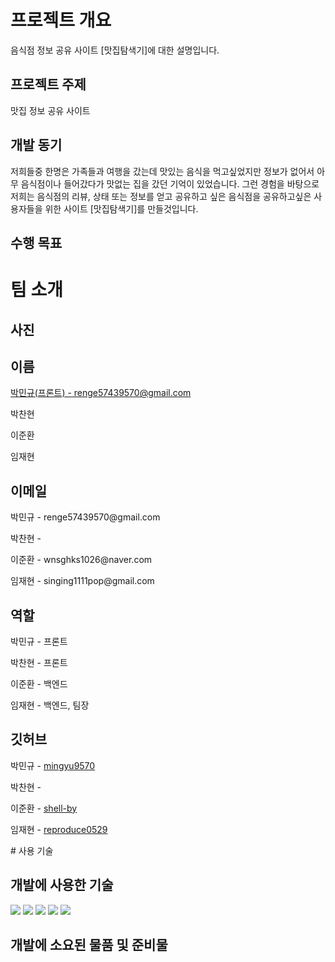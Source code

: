# 프로젝트 개요
<p>음식점 정보 공유 사이트 [맛집탐색기]에 대한 설명입니다.</p>

## 프로젝트 주제
<p>맛집 정보 공유 사이트</p>

## 개발 동기
<p>저희들중 한명은 가족들과 여행을 갔는데 맛있는 음식을 먹고싶었지만 정보가 없어서 아무 음식점이나 들어갔다가 맛없는 집을 갔던 기억이 있었습니다. 그런 경험을 바탕으로 저희는 음식점의 리뷰, 상태 또는 정보를 얻고 공유하고 싶은 음식점을 공유하고싶은 사용자들을 위한 사이트 [맛집탐색기]를 만들것입니다.</p>

## 수행 목표
<p></p>

# 팀 소개

## 사진

## 이름
<p><a href="https://github.com/mingyu9570">박민규(프론트) - renge57439570@gmail.com<a/></p>
<p>박찬현</p>
<p>이준환</p>
<p>임재현</p>

## 이메일
<p>박민규 - renge57439570@gmail.com</p>
<p>박찬현 - </p>
<p>이준환 - wnsghks1026@naver.com</p>
<p>임재현 - singing1111pop@gmail.com</p>

## 역할
<p>박민규 - 프론트</p>
<p>박찬현 - 프론트</p>
<p>이준환 - 백엔드</p>
<p>임재현 - 백엔드, 팀장</p>

## 깃허브
<p>박민규 - <a href="https://github.com/mingyu9570">mingyu9570</a></p>
<p>박찬현 - </p>
<p>이준환 - <a href="https://github.com/shell-by">shell-by</a></p>
<p>임재현 - <a href="https://github.com/reproduce0529">reproduce0529</a></p>
# 사용 기술

## 개발에 사용한 기술

<a href="#"><img src="https://img.shields.io/badge/HTML5-E34F26?style=flat-square&logo=html5&logoColor=white"/></a>
<a href="#"><img src="https://img.shields.io/badge/CSS3-1572B6?style=flat-square&logo=css&logoColor=white"/></a>
<a href="#"><img src="https://img.shields.io/badge/JavaScript-F7DF1E?style=flat-square&logo=javascript&logoColor=black"/></a>
<a href="#"><img src="https://img.shields.io/badge/Laravel-FF2D20?style=flat-square&logo=laravel&logoColor=white"/></a>
<a href="#"><img src="https://img.shields.io/badge/PHP-777BB4?style=flat-square&logo=php&logoColor=white"/></a>

## 개발에 소요된 물품 및 준비물
